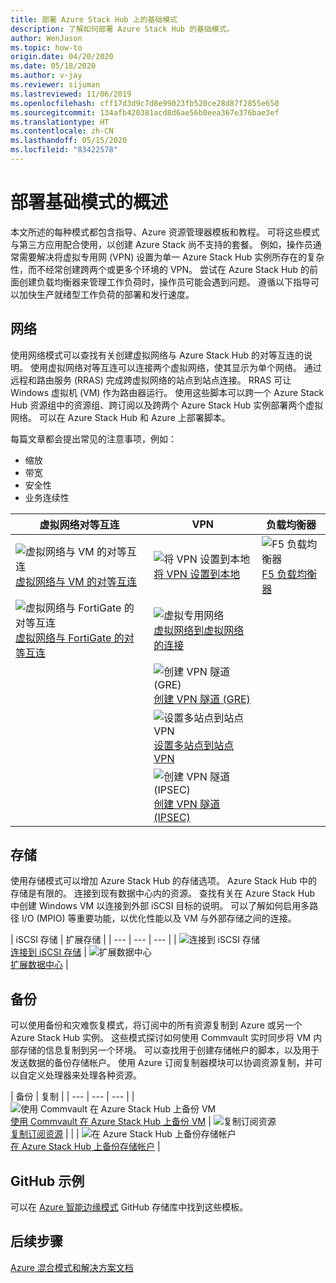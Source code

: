 ```yaml
---
title: 部署 Azure Stack Hub 上的基础模式
description: 了解如何部署 Azure Stack Hub 的基础模式。
author: WenJason
ms.topic: how-to
origin.date: 04/20/2020
ms.date: 05/18/2020
ms.author: v-jay
ms.reviewer: sijuman
ms.lastreviewed: 11/06/2019
ms.openlocfilehash: cff17d3d9c7d8e99023fb520ce28d87f2855e650
ms.sourcegitcommit: 134afb420381acd8d6ae56b0eea367e376bae3ef
ms.translationtype: HT
ms.contentlocale: zh-CN
ms.lasthandoff: 05/15/2020
ms.locfileid: "83422578"
---
```

# <a name="deploy-foundational-patterns-overview"></a>部署基础模式的概述


本文所述的每种模式都包含指导、Azure 资源管理器模板和教程。 可将这些模式与第三方应用配合使用，以创建 Azure Stack 尚不支持的套餐。 例如，操作员通常需要解决将虚拟专用网 (VPN) 设置为单一 Azure Stack Hub 实例所存在的复杂性，而不经常创建跨两个或更多个环境的 VPN。 尝试在 Azure Stack Hub 的前面创建负载均衡器来管理工作负荷时，操作员可能会遇到问题。 遵循以下指导可以加快生产就绪型工作负荷的部署和发行速度。

## <a name="networking"></a>网络

使用网络模式可以查找有关创建虚拟网络与 Azure Stack Hub 的对等互连的说明。 使用虚拟网络对等互连可以连接两个虚拟网络，使其显示为单个网络。 通过远程和路由服务 (RRAS) 完成跨虚拟网络的站点到站点连接。 RRAS 可让 Windows 虚拟机 (VM) 作为路由器运行。 使用这些脚本可以跨一个 Azure Stack Hub 资源组中的资源组、跨订阅以及跨两个 Azure Stack Hub 实例部署两个虚拟网络。 可以在 Azure Stack Hub 和 Azure 上部署脚本。 

每篇文章都会提出常见的注意事项，例如： 
- 缩放
- 带宽
- 安全性
- 业务连续性

|  虚拟网络对等互连  |  VPN  |  负载均衡器  |
| --- | --- | --- |
| ![虚拟网络与 VM 的对等互连](media/deploy-foundational-patterns/icon-networking-61-virtual-networks.svg)<br>[虚拟网络与 VM 的对等互连](azure-stack-network-howto-vnet-peering.md) | ![将 VPN 设置到本地](media/deploy-foundational-patterns/icon-networking-63-virtual-network-gateways.svg)<br>[将 VPN 设置到本地](azure-stack-network-howto-vnet-to-onprem.md) | ![F5 负载均衡器](media/deploy-foundational-patterns/icon-networking-62-load-balancers.svg)<br>[F5 负载均衡器](network-howto-f5.md) |
| ![虚拟网络与 FortiGate 的对等互连](media/deploy-foundational-patterns/icon-networking-61-virtual-networks.svg)<br>[虚拟网络与 FortiGate 的对等互连](azure-stack-network-howto-vnet-to-vnet.md) | ![虚拟专用网络](media/deploy-foundational-patterns/icon-networking-63-virtual-network-gateways.svg)<br>[虚拟网络到虚拟网络的连接](azure-stack-network-howto-vnet-to-vnet-stacks.md) |  |
|  | ![创建 VPN 隧道 (GRE)](media/deploy-foundational-patterns/icon-networking-63-virtual-network-gateways.svg)<br>[创建 VPN 隧道 (GRE)](network-howto-vpn-tunnel-gre.md) | |
|  | ![设置多站点到站点 VPN](media/deploy-foundational-patterns/icon-networking-63-virtual-network-gateways.svg)<br>[设置多站点到站点 VPN](network-howto-vpn-tunnel.md) | |
|  | ![创建 VPN 隧道 (IPSEC)](media/deploy-foundational-patterns/icon-networking-63-virtual-network-gateways.svg)<br>[创建 VPN 隧道 (IPSEC)](network-howto-vpn-tunnel-ipsec.md)| |


## <a name="storage"></a>存储

使用存储模式可以增加 Azure Stack Hub 的存储选项。 Azure Stack Hub 中的存储是有限的。 连接到现有数据中心内的资源。 查找有关在 Azure Stack Hub 中创建 Windows VM 以连接到外部 iSCSI 目标的说明。 可以了解如何启用多路径 I/O (MPIO) 等重要功能，以优化性能以及 VM 与外部存储之间的连接。

| iSCSI 存储 | 扩展存储 |
| --- | --- | --- |
| ![连接到 iSCSI 存储](media/deploy-foundational-patterns/icon-storage-87-storage-accounts-classic.svg)<br>[连接到 iSCSI 存储](azure-stack-network-howto-iscsi-storage.md) | ![扩展数据中心](media/deploy-foundational-patterns/icon-storage-88-recovery-services-vaults.svg)<br>[扩展数据中心](azure-stack-network-howto-extend-datacenter.md) |

## <a name="backup"></a>备份

可以使用备份和灾难恢复模式，将订阅中的所有资源复制到 Azure 或另一个 Azure Stack Hub 实例。 这些模式探讨如何使用 Commvault 实时同步将 VM 内部存储的信息复制到另一个环境。 可以查找用于创建存储帐户的脚本，以及用于发送数据的备份存储帐户。 使用 Azure 订阅复制器模块可以协调资源复制，并可以自定义处理器来处理各种资源。 



|  备份  |  复制  |
| --- | --- | --- |
| ![使用 Commvault 在 Azure Stack Hub 上备份 VM](media/deploy-foundational-patterns/icon-storage-100-import-export-jobs.svg)<br>[使用 Commvault 在 Azure Stack Hub 上备份 VM](azure-stack-network-howto-backup-commvault.md) | ![复制订阅资源](media/deploy-foundational-patterns/icon-storage-94-data-box.svg)<br>[复制订阅资源](azure-stack-network-howto-backup-replicator.md) |
|  | ![在 Azure Stack Hub 上备份存储帐户](media/deploy-foundational-patterns/icon-storage-93-storage-sync-services.svg)<br>[在 Azure Stack Hub 上备份存储帐户](azure-stack-network-howto-backup-storage.md)  |

## <a name="github-samples"></a>GitHub 示例

可以在 [Azure 智能边缘模式](https://github.com/Azure-Samples/azure-intelligent-edge-patterns) GitHub 存储库中找到这些模板。

## <a name="next-steps"></a>后续步骤

[Azure 混合模式和解决方案文档](/azure-stack/hybrid/)
